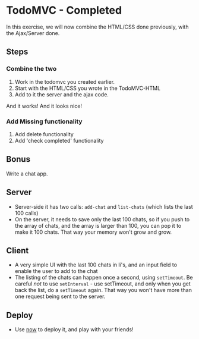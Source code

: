 # TodoMVC - Completed

In this exercise, we will now combine the HTML/CSS done previously, with the Ajax/Server done.

## Steps

### Combine the two

1. Work in the todomvc you created earlier.
1. Start with the HTML/CSS you wrote in the TodoMVC-HTML
1. Add to it the server and the ajax code.

And it works! And it looks nice!

### Add Missing functionality

1. Add delete functionality
1. Add 'check completed' functionality

## Bonus

Write a chat app.

## Server

* Server-side it has two calls: `add-chat` and `list-chats` (which lists the last 100 calls)
* On the server, it needs to save only the last 100 chats, so if you push to the array of chats,
  and the array is larger than 100, you can pop it to make it 100 chats. That way your memory won't grow
  and grow.

## Client

* A very simple UI with the last 100 chats in li's, and an input field to enable the user to add to the chat
* The listing of the chats can happen once a second, using `setTimeout`. Be careful _not_ to use `setInterval` -
  use setTimeout, and only when you get back the list, do a `setTimeout` again. That way you won't have more
  than one request being sent to the server.

## Deploy

* Use [now](https://zeit.co/now) to deploy it, and play with your friends!

